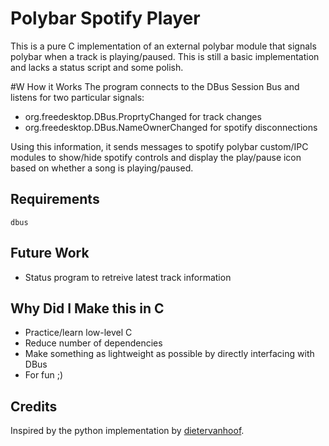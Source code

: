 # Polybar Spotify Player

This is a pure C implementation of an external polybar module that signals
polybar when a track is playing/paused. This is still a basic implementation
and lacks a status script and some polish.


#W How it Works
The program connects to the DBus Session Bus and listens for two particular
signals:

- org.freedesktop.DBus.ProprtyChanged for track changes
- org.freedesktop.DBus.NameOwnerChanged for spotify disconnections

Using this information, it sends messages to spotify polybar custom/IPC modules
to show/hide spotify controls and display the play/pause icon based on whether
a song is playing/paused.


## Requirements
`dbus`


## Future Work
- Status program to retreive latest track information


## Why Did I Make this in C
- Practice/learn low-level C
- Reduce number of dependencies
- Make something as lightweight as possible by directly interfacing with DBus
- For fun ;)


## Credits
Inspired by the python implementation by
[dietervanhoof](https://github.com/dietervanhoof).
